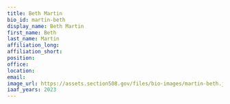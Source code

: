 ```yaml
---
title: Beth Martin
bio_id: martin-beth
display_name: Beth Martin
first_name: Beth
last_name: Martin
affiliation_long: 
affiliation_short: 
position: 
office: 
location: 
email: 
image_url: https://assets.section508.gov/files/bio-images/martin-beth.jpg
iaaf_years: 2023
---
```

